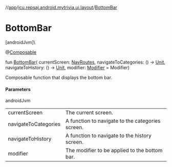 //[app](../../index.md)/[icu.repsaj.android.mytrivia.ui.layout](index.md)/[BottomBar](-bottom-bar.md)

# BottomBar

[androidJvm]\

@[Composable](https://developer.android.com/reference/kotlin/androidx/compose/runtime/Composable.html)

fun [BottomBar](-bottom-bar.md)(
currentScreen: [NavRoutes](../icu.repsaj.android.mytrivia.ui.navigation/-nav-routes/index.md),
navigateToCategories: ()
-&gt; [Unit](https://kotlinlang.org/api/latest/jvm/stdlib/kotlin/-unit/index.html),
navigateToHistory: ()
-&gt; [Unit](https://kotlinlang.org/api/latest/jvm/stdlib/kotlin/-unit/index.html),
modifier: [Modifier](https://developer.android.com/reference/kotlin/androidx/compose/ui/Modifier.html) =
Modifier)

Composable function that displays the bottom bar.

#### Parameters

androidJvm

|                      |                                                  |
|----------------------|--------------------------------------------------|
| currentScreen        | The current screen.                              |
| navigateToCategories | A function to navigate to the categories screen. |
| navigateToHistory    | A function to navigate to the history screen.    |
| modifier             | The modifier to be applied to the bottom bar.    |
